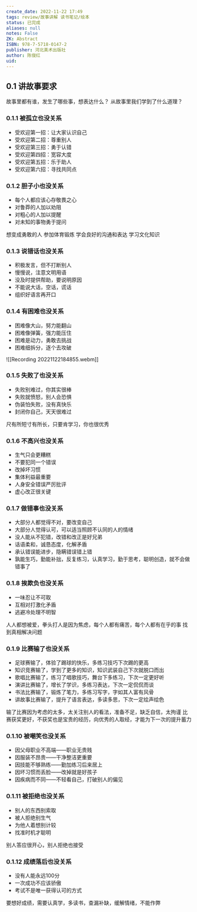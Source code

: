 ```yaml
---
create_date: 2022-11-22 17:49
tags: review/故事讲解 读书笔记/绘本
status: 已完成
aliases: null
notes: False
ZK: Abstract
ISBN: 978-7-5718-0147-2
publisher: 河北美术出版社
author: 陈俊红
uid: 
---
```


## 0.1 讲故事要求

故事里都有谁，发生了哪些事，想表达什么？
从故事里我们学到了什么道理？

### 0.1.1 被孤立也没关系

- 受欢迎第一招：让大家认识自己
- 受欢迎第二招：尊重别人
- 受欢迎第三招：勇于认错
- 受欢迎第四招：宽容大度
- 受欢迎第五招：乐于助人
- 受欢迎第六招：寻找共同点

### 0.1.2 胆子小也没关系

- 每个人都应该心存敬畏之心
- 对鲁莽的人加以劝阻
- 对粗心的人加以提醒
- 对未知的事物勇于提问

想变成勇敢的人
	参加体育锻炼
	学会良好的沟通和表达
	学习文化知识

### 0.1.3 说错话也没关系

- 积极发言，但不打断别人
- 慢慢说，注意文明用语
- 没及时提供帮助，要说明原因
- 不能说大话，空话，谎话
- 组织好语言再开口

### 0.1.4 有困难也没关系

- 困难像大山，努力能翻山
- 困难像弹簧，强力能压住
- 困难是动力，勇敢去挑战
- 困难细拆分，逐个去攻破


![[Recording 20221122184855.webm]]

### 0.1.5 失败了也没关系

- 失败别难过，你其实很棒
- 失败就愤怒，别人会恐惧
- 伪装怕失败，没有真快乐
- 封闭你自己，天天很难过

尺有所短寸有所长，只要肯学习，你也很优秀

### 0.1.6 不高兴也没关系

 - 生气只会更糟糕
 - 不要犯同一个错误
 - 改掉坏习惯
 - 集体利益最重要
 - 人身安全错误严厉批评
 - 虚心改正很关键

### 0.1.7 做错事也没关系

- 大部分人都觉得不对，要改变自己
- 大部分人觉得认可，可以适当照顾不认同的人的情绪
- 没人能从不犯错，改错和改正是好兄弟
- 话语柔和，诚恳态度，化解矛盾
- 承认错误能进步，隐瞒错误错上错
- 孰能生巧，勤能补拙，反复练习，认真学习，勤于思考，聪明创造，就不会做错事了

### 0.1.8 挨欺负也没关系

- 一味忍让不可取
- 互相对打激化矛盾
- 逃避冷处理不明智

人人都想被爱，拳头打人是因为焦虑，每个人都有痛苦，每个人都有在乎的事
找到真相解决问题

### 0.1.9 比赛输了也没关系

- 足球赛输了，体验了踢球的快乐，多练习技巧下次踢的更高
- 知识竞赛输了，学到了更多的知识，知识武装自己下次就脱口而出
- 歌唱比赛输了，练习了唱歌技巧，舞台下多练习，下次一定更好听
- 演讲比赛输了，增长了学识，多练习表达，下次一定侃侃而谈
- 书法比赛输了，锻炼了笔力，多练习写字，字如其人富有风骨
- 讲故事比赛输了，提升了语言表达，多读多思，下次一定绘声绘色

输了比赛因为考虑的太多，太关注别人的看法，准备不足，缺乏自信，太拘谨
比赛获奖更好，不获奖也是宝贵的经历，向优秀的人取经，才能为下一次的提升蓄力


### 0.1.10 被嘲笑也没关系

- 因父母职业不高端——职业无贵贱
- 因服装不昂贵——干净整洁更重要
- 因技能不够熟练——勤加练习后来居上
- 因坏习惯而丢脸——改掉就是好孩子
- 因疾病而不同——不轻看自己，打破别人的偏见

### 0.1.11 被拒绝也没关系

- 别人的东西别索取
- 被人拒绝别生气
- 为他人着想别计较
- 找准时机才聪明

别人答应很开心，别人拒绝也接受

### 0.1.12 成绩落后也没关系

- 没有人能永远100分
- 一次成功不应该骄傲
- 考试不是唯一获得认可的方式

要想好成绩，需要认真学，多读书，查漏补缺，缓解情绪，不能作弊
